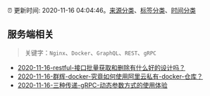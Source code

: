 :alarm_clock: 更新时间: 2020-11-16 04:04:46。[来源分类](../README.md)、[标签分类](../TAGS.md)、[时间分类](../TIMELINE.md)

## 服务端相关


> 关键字：`Nginx`、`Docker`、`GraphQL`、`REST`、`gRPC`



- [2020-11-16-restful-接口批量获取和删除有什么好的设计吗？](https://www.v2ex.com/t/725710) 
- [2020-11-16-群辉-docker-究竟如何使用阿里云私有-docker-仓库？](https://www.v2ex.com/t/725674) 
- [2020-11-16-三种传递-gRPC-动态参数方式的使用体验](https://toutiao.io/k/3ov45qs) 
